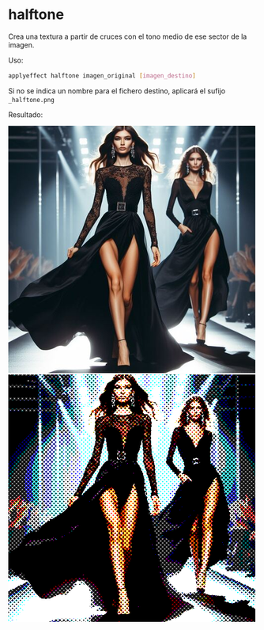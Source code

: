 # halftone

Crea una textura a partir de cruces con el tono medio de ese sector de la imagen.

Uso:

``` sh
applyeffect halftone imagen_original [imagen_destino]
```

Si no se indica un nombre para el fichero destino, aplicará el sufijo `_halftone.png`

Resultado:

![imagen original](../../images/image.jpg)
![halftone](../../images/image_halftone.png)
